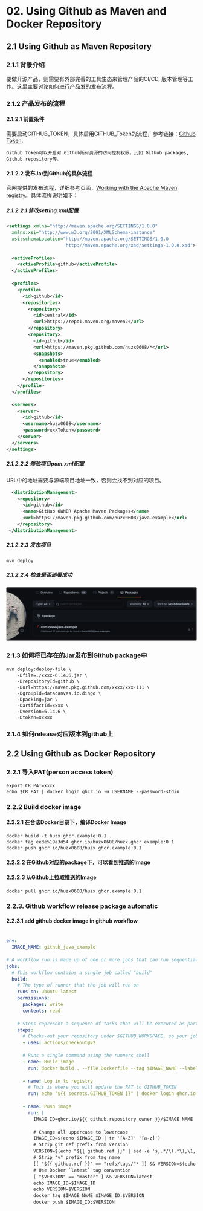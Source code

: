 # 02. Using Github as Maven and Docker Repository

## 2.1 Using Github as Maven Repository 

### 2.1.1 背景介绍

要做开源产品，则需要有外部完善的工具生态来管理产品的CI/CD, 版本管理等工作。这里主要讨论如何进行产品发的发布流程。

### 2.1.2 产品发布的流程

#### 2.1.2.1 前置条件

需要启动GITHUB_TOKEN，具体启用GITHUB_Token的流程，参考链接：[Github Token](https://docs.github.com/en/authentication/keeping-your-account-and-data-secure/creating-a-personal-access-token).
```
Github Token可以开启对 Github所有资源的访问控制权限，比如 Github packages, Github repository等。
```

#### 2.1.2.2 发布Jar到Github的具体流程

官网提供的发布流程，详细参考页面，[Working with the Apache Maven registry](https://docs.github.com/en/packages/working-with-a-github-packages-registry/working-with-the-apache-maven-registry)。具体流程说明如下：

##### 2.1.2.2.1 修改setting.xml配置

```xml
<settings xmlns="http://maven.apache.org/SETTINGS/1.0.0"
  xmlns:xsi="http://www.w3.org/2001/XMLSchema-instance"
  xsi:schemaLocation="http://maven.apache.org/SETTINGS/1.0.0
                      http://maven.apache.org/xsd/settings-1.0.0.xsd">

  <activeProfiles>
    <activeProfile>github</activeProfile>
  </activeProfiles>

  <profiles>
    <profile>
      <id>github</id>
      <repositories>
        <repository>
          <id>central</id>
          <url>https://repo1.maven.org/maven2</url>
        </repository>
        <repository>
          <id>github</id>
          <url>https://maven.pkg.github.com/huzx0608/*</url>
          <snapshots>
            <enabled>true</enabled>
          </snapshots>
        </repository>
      </repositories>
    </profile>
  </profiles>

  <servers>
    <server>
      <id>github</id>
      <username>huzx0608</username>
      <password>xxxToken</password>
    </server>
  </servers>
</settings>
```

##### 2.1.2.2.2 修改项目pom.xml配置

URL中的地址需要与源端项目地址一致，否则会找不到对应的项目。

```xml
  <distributionManagement>
    <repository>
      <id>github</id>
      <name>GitHub OWNER Apache Maven Packages</name>
      <url>https://maven.pkg.github.com/huzx0608/java-example</url>
    </repository>
 </distributionManagement>
```

##### 2.1.2.2.3 发布项目

```shell
mvn deploy
```

##### 2.1.2.2.4 检查是否部署成功

![image-20210925113042650](../images/image-20210925113042650.png)



### 2.1.3 如何将已存在的Jar发布到Github package中

```shell
mvn deploy:deploy-file \
    -Dfile=./xxxx-6.14.6.jar \
    -DrepositoryId=github \
    -Durl=https://maven.pkg.github.com/xxxx/xxx-111 \
    -DgroupId=datacanvas.io.dingo \
    -Dpacking=jar \
    -DartifactId=xxxx \
    -Dversion=6.14.6 \
    -Dtoken=xxxxx
```

### 2.1.4 如何release对应版本到github上

## 2.2 Using Github as Docker Repository

### 2.2.1 导入PAT(person access token)

```shell
export CR_PAT=xxxx
echo $CR_PAT | docker login ghcr.io -u USERNAME --password-stdin
```

### 2.2.2 Build docker image

#### 2.2.2.1 在合法Docker目录下，编译Docker Image

```
docker build -t huzx.ghcr.example:0.1 .
docker tag eede519a3d54 ghcr.io/huzx0608/huzx.ghcr.example:0.1
docker push ghcr.io/huzx0608/huzx.ghcr.example:0.1
```

#### 2.2.2.2 在Github对应的package下，可以看到推送的Image

#### 2.2.2.3 从Github上拉取推送的Image

```
docker pull ghcr.io/huzx0608/huzx.ghcr.example:0.1
```

### 2.2.3. Github workflow release package automatic

#### 2.2.3.1 add github docker image in github workflow

```yaml

env:
  IMAGE_NAME: github_java_example

# A workflow run is made up of one or more jobs that can run sequentially or in parallel
jobs:
  # This workflow contains a single job called "build"
  build:
    # The type of runner that the job will run on
    runs-on: ubuntu-latest
    permissions:
      packages: write
      contents: read

    # Steps represent a sequence of tasks that will be executed as part of the job
    steps:
      # Checks-out your repository under $GITHUB_WORKSPACE, so your job can access it
      - uses: actions/checkout@v2

      # Runs a single command using the runners shell
      - name: Build image
        run: docker build . --file Dockerfile --tag $IMAGE_NAME --label "runnumber=${GITHUB_RUN_ID}"

      - name: Log in to registry
        # This is where you will update the PAT to GITHUB_TOKEN
        run: echo "${{ secrets.GITHUB_TOKEN }}" | docker login ghcr.io -u ${{ github.actor }} --password-stdin

      - name: Push image
        run: |
          IMAGE_ID=ghcr.io/${{ github.repository_owner }}/$IMAGE_NAME

          # Change all uppercase to lowercase
          IMAGE_ID=$(echo $IMAGE_ID | tr '[A-Z]' '[a-z]')
          # Strip git ref prefix from version
          VERSION=$(echo "${{ github.ref }}" | sed -e 's,.*/\(.*\),\1,')
          # Strip "v" prefix from tag name
          [[ "${{ github.ref }}" == "refs/tags/"* ]] && VERSION=$(echo $VERSION | sed -e 's/^v//')
          # Use Docker `latest` tag convention
          [ "$VERSION" == "master" ] && VERSION=latest
          echo IMAGE_ID=$IMAGE_ID
          echo VERSION=$VERSION
          docker tag $IMAGE_NAME $IMAGE_ID:$VERSION
          docker push $IMAGE_ID:$VERSION
```
